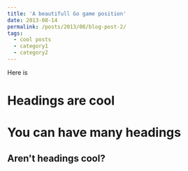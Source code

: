 ```yaml
---
title: 'A beautifull Go game position'
date: 2013-08-14
permalink: /posts/2013/08/blog-post-2/
tags:
  - cool posts
  - category1
  - category2
---
```


Here is 

Headings are cool
======

You can have many headings
======

Aren't headings cool?
------
